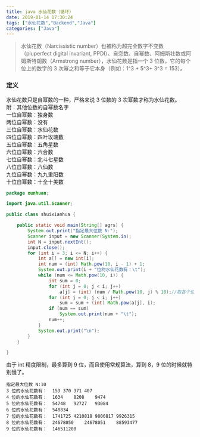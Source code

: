 ```yaml
---
title: java 水仙花数（循环）
date: 2019-01-14 17:30:24
tags: ["水仙花数","Backend","Java"]
categories: ["Java"]
---
```


> 水仙花数（Narcissistic number）也被称为超完全数字不变数（pluperfect digital invariant, PPDI）、自恋数、自幂数、阿姆斯壮数或阿姆斯特朗数（Armstrong number），水仙花数是指一个 3 位数，它的每个位上的数字的 3 次幂之和等于它本身（例如：1^3 + 5^3+ 3^3 = 153）。

<!--more-->
### 定义
水仙花数只是自幂数的一种，严格来说 3 位数的 3 次幂数才称为水仙花数。  
附：其他位数的自幂数名字  
一位自幂数：独身数  
两位自幂数：没有  
三位自幂数：水仙花数  
四位自幂数：四叶玫瑰数  
五位自幂数：五角星数  
六位自幂数：六合数  
七位自幂数：北斗七星数  
八位自幂数：八仙数  
九位自幂数：九九重阳数  
十位自幂数：十全十美数  

```java
package xunhuan;

import java.util.Scanner;

public class shuixianhua {

	public static void main(String[] agrs) {
        System.out.print("指定最大位数 N:");
        Scanner input = new Scanner(System.in);
        int N = input.nextInt();
        input.close();
        for (int i = 3; i <= N; i++) {
            int a[] = new int[i];
            int num = (int) Math.pow(10, i - 1) + 1;
            System.out.print(i + "位的水仙花数有：\t");
            while (num <= Math.pow(10, i)) {
                int sum = 0;
                for (int j = 0; j < i; j++)
                    a[j] = (int) (num / Math.pow(10, j) % 10);//取各个位的数
                for (int j = 0; j < i; j++) 
                    sum = sum + (int) Math.pow(a[j], i);
                if (num == sum)
                    System.out.print(num + "\t");
                num++;
            }
            System.out.print("\n");
        }
    }

}
```

由于 int 精度限制，最多算到 9 位，而且使用常规算法，算到 8，9 位的时候就特别慢了。
```
指定最大位数 N:10
3 位的水仙花数有：	153	370	371	407	
4 位的水仙花数有：	1634	8208	9474	
5 位的水仙花数有：	54748	92727	93084	
6 位的水仙花数有：	548834	
7 位的水仙花数有：	1741725	4210818	9800817	9926315	
8 位的水仙花数有：	24678050	24678051	88593477	
9 位的水仙花数有：	146511208
```